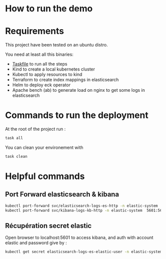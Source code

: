 # How to run the demo

# Requirements

This project have been tested on an ubuntu distro.

You need at least all this binaries:

* [Taskfile](https://taskfile.dev/installation/) to run all the steps
* Kind to create a local kubernetes cluster
* Kubectl to apply resources to kind
* Terraform to create index mappings in elasticsearch
* Helm to deploy eck operator
* Apache bench (ab) to generate load on nginx to get some logs in elasticsearch

# Commands to run the deployment

At the root of the project run :

```bash
task all
```

You can clean your environement with

```bash
task clean
```

# Helpful commands

## Port Forward elasticsearch & kibana
```bash
kubectl port-forward svc/elasticsearch-logs-es-http -n elastic-system  9200:9200 & 
kubectl port-forward svc/kibana-logs-kb-http -n elastic-system  5601:5601 & 
```

## Récupération secret elastic

Open browser to localhost:5601 to access kibana, and auth with account elastic and password give by :
```bash
kubectl get secret elasticsearch-logs-es-elastic-user -n elastic-system -o jsonpath='{.data.elastic}' | base64 --decode
```
